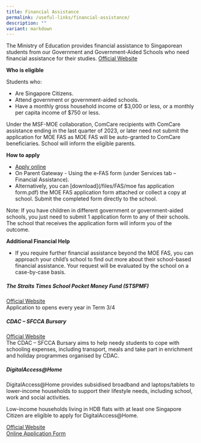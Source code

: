 ```yaml
---
title: Financial Assistance
permalink: /useful-links/financial-assistance/
description: ""
variant: markdown
---
```

The Ministry of Education provides financial assistance to Singaporean students from our Government and Government-Aided Schools who need financial assistance for their studies.
[Official Website](https://www.moe.gov.sg/financial-matters/financial-assistance) <br>

**Who is eligible**

Students who:
*   Are Singapore Citizens.
*   Attend government or government-aided schools.
*   Have a monthly gross household income of $3,000 or less, or a monthly per capita income of $750 or less.

Under the MSF-MOE collaboration, ComCare recipients with ComCare assistance ending in the last quarter of 2023, or later need not submit the application for MOE FAS as MOE FAS will be auto-granted to ComCare beneficiaries. School will inform the eligible parents.

**How to apply**
* [Apply online](https://go.gov.sg/moe-efas)
* On Parent Gateway - Using the e-FAS form (under Services tab – Financial Assistance).
* Alternatively, you can [download](/files/FAS/moe fas application form.pdf) the MOE FAS application form attached or collect a copy at school. Submit the completed form directly to the school.

Note: If you have children in different government or government-aided schools, you just need to submit 1 application form to any of their schools. The school that receives the application form will inform you of the outcome.

**Additional Financial Help**

*   If you require further financial assistance beyond the MOE FAS, you can approach your child’s school to find out more about their school-based financial assistance. Your request will be evaluated by the school on a case-by-case basis.


 ##### The Straits Times School Pocket Money Fund (STSPMF)
[Official Website](https://www.spmf.org.sg/)  
Application to opens every year in Term 3/4
  
 ##### CDAC – SFCCA Bursary 
[Official Website](https://www.cdac.org.sg/developing-students/assistance-support/cdac-sfcca-bursary/) <br>
The CDAC – SFCCA Bursary aims to help needy students to cope with schooling expenses, including transport, meals and take part in enrichment and holiday programmes organised by CDAC.

 ##### DigitalAccess@Home  
DigitalAccess@Home provides subsidised broadband and laptops/tablets to lower-income households to support their lifestyle needs, including school, work and social activities.

Low-income households living in HDB flats with at least one Singapore Citizen are eligible to apply for DigitalAccess@Home.

[Official Website](https://www.imda.gov.sg/how-we-can-help/digital-access-at-home) <br>
[Online Application Form](https://eservice.imda.gov.sg/das/singpasslogin?strParam=login¬protected=true)